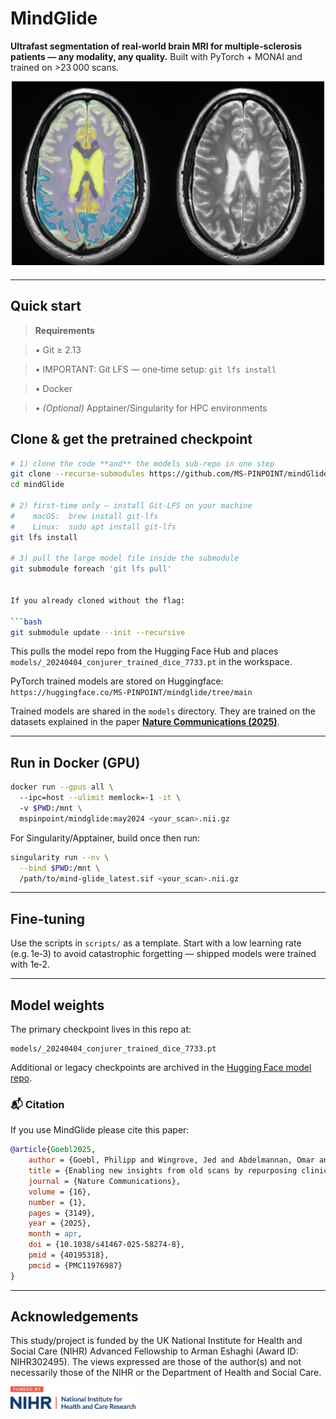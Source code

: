 
# MindGlide

**Ultrafast segmentation of real‑world brain MRI for multiple‑sclerosis patients — any modality, any quality.** Built with PyTorch + MONAI and trained on >23 000 scans.

<p align="center">
  <img src="assets/t2.png" alt="MindGlide banner" width="500" height="300">
</p>

---

## Quick start

> **Requirements**

> • Git ≥ 2.13

> • IMPORTANT: Git LFS — one‑time setup: `git lfs install`

> • Docker

> • *(Optional)* Apptainer/Singularity for HPC environments


## Clone & get the pretrained checkpoint

```bash
# 1) clone the code **and** the models sub‑repo in one step
git clone --recurse-submodules https://github.com/MS-PINPOINT/mindGlide.git
cd mindGlide

# 2) first‑time only – install Git‑LFS on your machine
#    macOS:  brew install git-lfs
#    Linux:  sudo apt install git-lfs
git lfs install

# 3) pull the large model file inside the submodule
git submodule foreach 'git lfs pull'


If you already cloned without the flag:

```bash
git submodule update --init --recursive
```

This pulls the model repo from the Hugging Face Hub and places
`models/_20240404_conjurer_trained_dice_7733.pt` in the workspace.

PyTorch trained models are stored on Huggingface:
`https://huggingface.co/MS-PINPOINT/mindglide/tree/main`

Trained models are shared in the `models` directory.
They are trained on the datasets explained in the paper [**Nature Communications (2025)**](https://www.nature.com/articles/s41467-025-58274-8#citeas).



---

## Run in Docker (GPU)

```bash
docker run --gpus all \  
  --ipc=host --ulimit memlock=-1 -it \  
  -v $PWD:/mnt \  
  mspinpoint/mindglide:may2024 <your_scan>.nii.gz
```

For Singularity/Apptainer, build once then run:

```bash
singularity run --nv \
  --bind $PWD:/mnt \
  /path/to/mind-glide_latest.sif <your_scan>.nii.gz
```

---

## Fine‑tuning

Use the scripts in `scripts/` as a template. Start with a low learning
rate (e.g. 1e‑3) to avoid catastrophic forgetting — shipped models were
trained with 1e‑2.

---

## Model weights

The primary checkpoint lives in this repo at:

```
models/_20240404_conjurer_trained_dice_7733.pt
```

Additional or legacy checkpoints are archived in the [Hugging Face model repo](https://huggingface.co/MS-PINPOINT/mindglide).


### 📬 Citation

If you use MindGlide please cite this paper:

```bibtex
@article{Goebl2025,
    author = {Goebl, Philipp and Wingrove, Jed and Abdelmannan, Omar and {Brito Vega}, Barbara and Stutters, Jonathan and Ramos, {Silvia Da Graca} and Kenway, Owain and Rossor, Thomas and Wassmer, Evangeline and Arnold, Douglas L. and Collins, Louis and Hemingway, Cheryl and Narayanan, Sridar and Chataway, Jeremy and Chard, Declan and Iglesias, {Juan Eugenio} and Barkhof, Frederik and Parker, Geoffrey J. M. and Oxtoby, Neil P. and Hacohen, Yael and Thompson, Alan and Alexander, Daniel C. and Ciccarelli, Olga and Eshaghi, Arman},
    title = {Enabling new insights from old scans by repurposing clinical {MRI} archives for multiple sclerosis research},
    journal = {Nature Communications},
    volume = {16},
    number = {1},
    pages = {3149},
    year = {2025},
    month = apr,
    doi = {10.1038/s41467-025-58274-8},
    pmid = {40195318},
    pmcid = {PMC11976987}
}
```


---

## Acknowledgements

This study/project is funded by the UK National Institute for Health and
Social Care (NIHR) Advanced Fellowship to Arman Eshaghi (Award ID:
NIHR302495). The views expressed are those of the author(s) and not
necessarily those of the NIHR or the Department of Health and Social
Care.

<p align="left">
  <img src="assets/nihr_logo.png" alt="NIHR logo" width="200">
</p>

